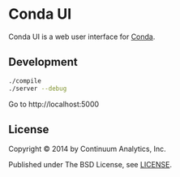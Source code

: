 # Conda UI

Conda UI is a web user interface for [Conda][conda].

## Development

```bash
./compile
./server --debug
```
Go to http://localhost:5000

## License

Copyright &copy; 2014 by Continuum Analytics, Inc.

Published under The BSD License, see [LICENSE][license].

[conda]: http://conda.pydata.org
[license]: https://raw.githubusercontent.com/ContinuumIO/conda-ui/master/LICENSE
